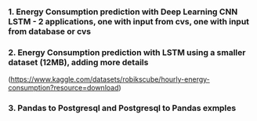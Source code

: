 ### 1. Energy Consumption prediction with Deep Learning CNN LSTM - 2 applications, one with input from cvs, one with input from database or cvs
### 2. Energy Consumption prediction with LSTM using a smaller dataset (12MB), adding more details
(https://www.kaggle.com/datasets/robikscube/hourly-energy-consumption?resource=download)
### 3. Pandas to Postgresql and Postgresql to Pandas exmples
